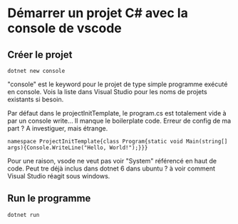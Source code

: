 # Démarrer un projet C# avec la console de vscode

## Créer le projet

```dotnet new console```

"console" est le keyword pour le projet de type simple programme exécuté en console. Vois la liste dans Visual Studio pour les noms de projets existants si besoin.

Par défaut dans le projectInitTemplate, le program.cs est totalement vide à par un console write... Il manque le boilerplate code. Erreur de config de ma part ? A investiguer, mais étrange.

```namespace ProjectInitTemplate{class Program{static void Main(string[] args){Console.WriteLine("Hello, World!");}}}```

Pour une raison, vsode ne veut pas voir "System" référencé en haut de code. Peut tre déjà inclus dans dotnet 6 dans ubuntu ? à voir comment Visual Studio réagit sous windows.

## Run le programme

```dotnet run```